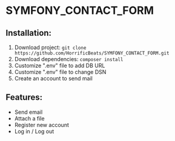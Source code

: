 # SYMFONY_CONTACT_FORM

## Installation:
1. Download project: `git clone https://github.com/HorrificBeats/SYMFONY_CONTACT_FORM.git`
2. Download dependencies: `composer install`
3. Customize ".env" file to add DB URL
4. Customize ".env" file to change DSN
5. Create an account to send mail


## Features:
- Send email
- Attach a file
- Register new account
- Log in / Log out

